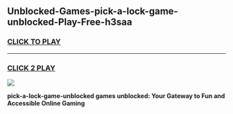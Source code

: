 
## Unblocked-Games-pick-a-lock-game-unblocked-Play-Free-h3saa
<h3>
<a href="https://premium76.site?title=pick-a-lock-game-unblocked&ref=17A">CLICK TO PLAY</a></h3>
<hr>

<h3>
<a href="https://premium76.site?title=pick-a-lock-game-unblocked&ref=17A">CLICK 2 PLAY</a>
  
</h3>

<a href="https://premium76.site?title=pick-a-lock-game-unblocked&ref=17A"><img src="https://clearcache.store/games.png"></a>


**pick-a-lock-game-unblocked games unblocked: Your Gateway to Fun and Accessible Online Gaming**
